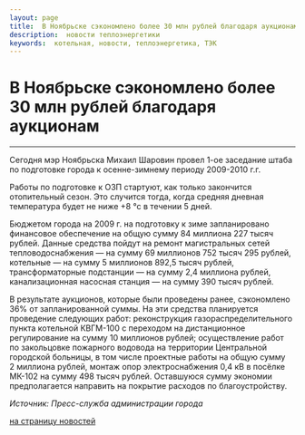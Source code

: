```yaml
---
layout: page
title:  В Ноябрьске сэкономлено более 30 млн рублей благодаря аукционам
description:  новости теплоэнергетики
keywords:  котельная, новости, теплоэнергетика, ТЭК
---
```


# В Ноябрьске сэкономлено более 30 млн рублей благодаря аукционам

****

Сегодня мэр Ноябрьска Михаил Шаровин провел 1-ое заседание штаба по подготовке
города к осенне-зимнему периоду 2009-2010 г.г.

Работы по подготовке к ОЗП стартуют, как только закончится отопительный сезон.
Это случится тогда, когда средняя дневная температура будет не ниже +8 °с в
течении 5 дней.

Бюджетом города на 2009 г. на подготовку к зиме запланировано финансовое
обеспечение на общую сумму 84 миллиона 227 тысяч рублей. Данные средства
пойдут на ремонт магистральных сетей тепловодоснабжения — на сумму 69
миллионов 752 тысяч 295 рублей, котельные — на сумму 5 миллионов 892,5 тысяч
рублей, трансформаторные подстанции — на сумму 2,4 миллиона рублей,
канализационная насосная станция — на сумму 390 тысяч рублей.

В результате аукционов, которые были проведены ранее, сэкономлено 36% от
запланированной суммы. На эти средства планируется проведение следующих работ:
реконструкция газораспределительного пункта котельной КВГМ-100 с переходом на
дистанционное регулирование на сумму 10 миллионов рублей; осуществление работ
по закольцовке пожарного водовода на территории Центральной городской
больницы, в том числе проектные работы на общую сумму 2 миллиона рублей,
монтаж опор электроснабжения 0,4 кВ в посёлке МК-102 на сумму 498 тысяч
рублей. Оставшуюся сумму экономии предполагается направить на покрытие
расходов по благоустройству.

_Источник: Пресс-служба администрации города_

[на страницу новостей](/news.shtml)

